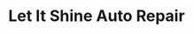 ---
title: "Let It Shine Auto Repair"
url: /knoxville/let-it-shine-auto-repair/
shop: Autowerkstatt
---